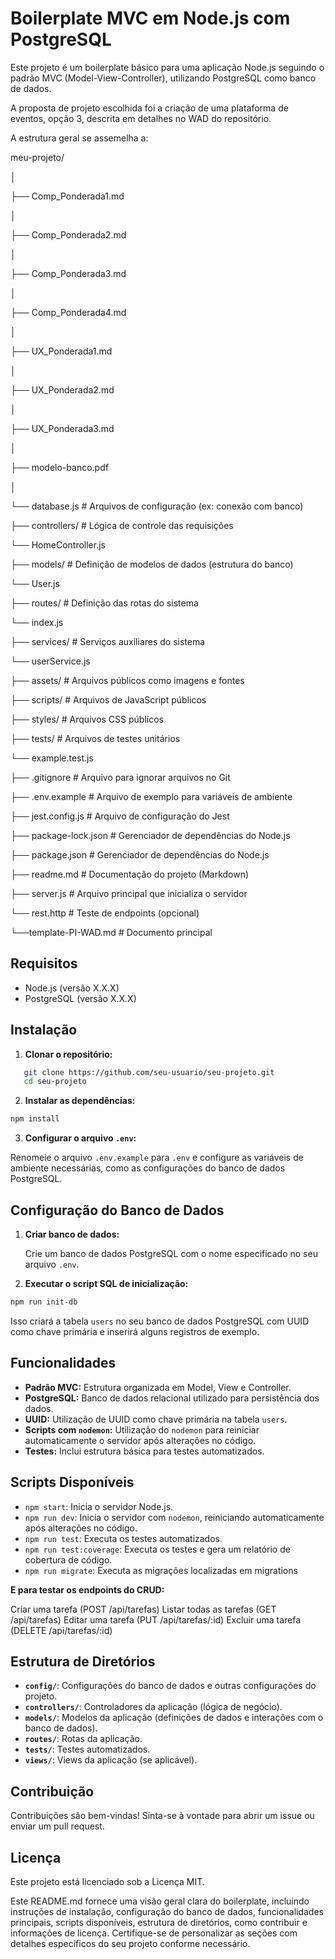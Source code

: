 # Boilerplate MVC em Node.js com PostgreSQL

Este projeto é um boilerplate básico para uma aplicação Node.js seguindo o padrão MVC (Model-View-Controller), utilizando PostgreSQL como banco de dados.

A proposta de projeto escolhida foi a criação de uma plataforma de eventos, opção 3, descrita em detalhes no WAD do repositório.

A estrutura geral se assemelha a:

meu-projeto/

│

├── Comp_Ponderada1.md

│ 

├── Comp_Ponderada2.md

│
   
├── Comp_Ponderada3.md

│   

├── Comp_Ponderada4.md

│   

├── UX_Ponderada1.md

│

├── UX_Ponderada2.md

│  

├── UX_Ponderada3.md

│

├── modelo-banco.pdf

│           

└── database.js            # Arquivos de configuração (ex: conexão com banco)

├── controllers/           # Lógica de controle das requisições

   └── HomeController.js

├── models/                # Definição de modelos de dados (estrutura do banco)

   └── User.js

├── routes/                # Definição das rotas do sistema

   └── index.js

├── services/              # Serviços auxiliares do sistema

   └── userService.js

├── assets/                # Arquivos públicos como imagens e fontes

├── scripts/               # Arquivos de JavaScript públicos

├── styles/                # Arquivos CSS públicos

├── tests/                 # Arquivos de testes unitários

   └── example.test.js

├── .gitignore             # Arquivo para ignorar arquivos no Git

├── .env.example           # Arquivo de exemplo para variáveis de ambiente

├── jest.config.js         # Arquivo de configuração do Jest

├── package-lock.json      # Gerenciador de dependências do Node.js

├── package.json           # Gerenciador de dependências do Node.js

├── readme.md              # Documentação do projeto (Markdown)

├── server.js              # Arquivo principal que inicializa o servidor

└── rest.http              # Teste de endpoints (opcional)

└──template-PI-WAD.md      # Documento principal



## Requisitos

- Node.js (versão X.X.X)
- PostgreSQL (versão X.X.X)

## Instalação

1. **Clonar o repositório:**

```bash
   git clone https://github.com/seu-usuario/seu-projeto.git
   cd seu-projeto
```

2. **Instalar as dependências:**
    
```bash
npm install
```
    
3. **Configurar o arquivo `.env`:**
    
Renomeie o arquivo `.env.example` para `.env` e configure as variáveis de ambiente necessárias, como as configurações do banco de dados PostgreSQL.
    

Configuração do Banco de Dados
------------------------------

1. **Criar banco de dados:**
    
    Crie um banco de dados PostgreSQL com o nome especificado no seu arquivo `.env`.
    
2. **Executar o script SQL de inicialização:**
    
```bash
npm run init-db
```
    
Isso criará a tabela `users` no seu banco de dados PostgreSQL com UUID como chave primária e inserirá alguns registros de exemplo.
    

Funcionalidades
---------------

* **Padrão MVC:** Estrutura organizada em Model, View e Controller.
* **PostgreSQL:** Banco de dados relacional utilizado para persistência dos dados.
* **UUID:** Utilização de UUID como chave primária na tabela `users`.
* **Scripts com `nodemon`:** Utilização do `nodemon` para reiniciar automaticamente o servidor após alterações no código.
* **Testes:** Inclui estrutura básica para testes automatizados.

Scripts Disponíveis
-------------------

* `npm start`: Inicia o servidor Node.js.
* `npm run dev`: Inicia o servidor com `nodemon`, reiniciando automaticamente após alterações no código.
* `npm run test`: Executa os testes automatizados.
* `npm run test:coverage`: Executa os testes e gera um relatório de cobertura de código.
* `npm run migrate`: Executa as migrações localizadas em migrations

**E para testar os endpoints do CRUD:**

Criar uma tarefa (POST /api/tarefas)
Listar todas as tarefas (GET /api/tarefas)
Editar uma tarefa (PUT /api/tarefas/:id)
Excluir uma tarefa (DELETE /api/tarefas/:id)

Estrutura de Diretórios
-----------------------

* **`config/`**: Configurações do banco de dados e outras configurações do projeto.
* **`controllers/`**: Controladores da aplicação (lógica de negócio).
* **`models/`**: Modelos da aplicação (definições de dados e interações com o banco de dados).
* **`routes/`**: Rotas da aplicação.
* **`tests/`**: Testes automatizados.
* **`views/`**: Views da aplicação (se aplicável).

Contribuição
------------

Contribuições são bem-vindas! Sinta-se à vontade para abrir um issue ou enviar um pull request.

Licença
-------

Este projeto está licenciado sob a Licença MIT.

Este README.md fornece uma visão geral clara do boilerplate, incluindo instruções de instalação, configuração do banco de dados, funcionalidades principais, scripts disponíveis, estrutura de diretórios, como contribuir e informações de licença. Certifique-se de personalizar as seções com detalhes específicos do seu projeto conforme necessário.
